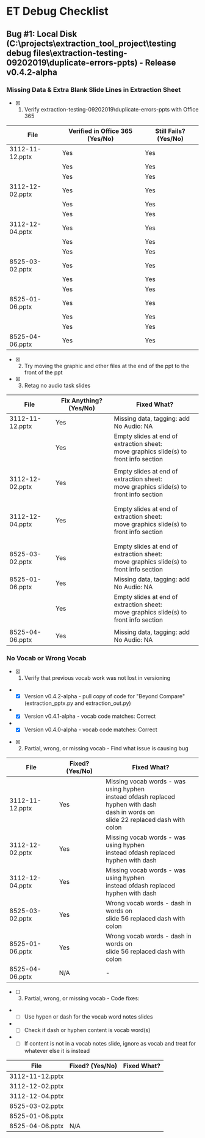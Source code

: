 # ET Debug Checklist

## Bug #1: Local Disk (C:\projects\extraction_tool_project\testing debug files\extraction-testing-09202019\duplicate-errors-ppts) - Release v0.4.2-alpha  

### Missing Data & Extra Blank Slide Lines in Extraction Sheet  

* [X] 1. Verify extraction-testing-09202019\duplicate-errors-ppts with Office 365
    
|File               | Verified in Office 365 (Yes/No) | Still Fails? (Yes/No) |
|-------------------|---------------------------------|-----------------------|
|3112-11-12.pptx    | Yes                             | Yes                   |
|                   | Yes                             | Yes                   |
|                   | Yes                             | Yes                   |
|3112-12-02.pptx    | Yes                             | Yes                   |
|                   | Yes                             | Yes                   |
|                   | Yes                             | Yes                   |
|3112-12-04.pptx    | Yes                             | Yes                   |
|                   | Yes                             | Yes                   |
|                   | Yes                             | Yes                   |
|8525-03-02.pptx    | Yes                             | Yes                   |
|                   | Yes                             | Yes                   |
|                   | Yes                             | Yes                   |
|8525-01-06.pptx    | Yes                             | Yes                   |
|                   | Yes                             | Yes                   |
|                   | Yes                             | Yes                   |
|8525-04-06.pptx    | Yes                             | Yes                   |

* [X] 2. Try moving the graphic and other files at the end of the ppt to the front of the ppt
* [X] 3. Retag no audio task slides

|File               | Fix Anything? (Yes/No) | Fixed What?  |
|-------------------|------------------------|--------------|
|3112-11-12.pptx    | Yes                    | Missing data, tagging: add No Audio: NA |
|                   | Yes                    | Empty slides at end of extraction sheet:<br>move graphics slide(s) to front info section |
|                   |                        |              |
|3112-12-02.pptx    | Yes                    | Empty slides at end of extraction sheet:<br>move graphics slide(s) to front info section |
|                   |                        |              |
|                   |                        |              |
|3112-12-04.pptx    | Yes                    | Empty slides at end of extraction sheet:<br>move graphics slide(s) to front info section |
|                   |                        |              |
|                   |                        |              |
|8525-03-02.pptx    | Yes                    | Empty slides at end of extraction sheet:<br>move graphics slide(s) to front info section |
|8525-01-06.pptx    | Yes                    | Missing data, tagging: add No Audio: NA |
|                   | Yes                    | Empty slides at end of extraction sheet:<br>move graphics slide(s) to front info section |
|                   |                        |              |
|8525-04-06.pptx    | Yes                    | Missing data, tagging: add No Audio: NA |

### No Vocab or Wrong Vocab

* [X] 1. Verify that previous vocab work was not lost in versioning
- * [X] Version v0.4.2-alpha - pull copy of code for "Beyond Compare" (extraction_pptx.py and extraction_out.py)
- * [X] Version v0.4.1-alpha - vocab code matches: Correct
- * [X] Version v0.4.0-alpha - vocab code matches: Correct

* [X] 2. Partial, wrong, or missing vocab - Find what issue is causing bug

|File               | Fixed? (Yes/No) | Fixed What?  |
|-------------------|-----------------|--------------|
| 3112-11-12.pptx   | Yes             | Missing vocab words - was using hyphen<br>instead ofdash replaced hyphen with dash<br>dash in words on<br>slide 22 replaced dash with colon | |
| 3112-12-02.pptx   | Yes             | Missing vocab words - was using hyphen<br>instead ofdash replaced hyphen with dash |
| 3112-12-04.pptx   | Yes             | Missing vocab words - was using hyphen<br>instead ofdash replaced hyphen with dash |
| 8525-03-02.pptx   | Yes             | Wrong vocab words - dash in words on<br>slide 56 replaced dash with colon |
| 8525-01-06.pptx   | Yes             | Wrong vocab words - dash in words on<br>slide 56 replaced dash with colon |
| 8525-04-06.pptx   | N/A             | -            |


* [ ] 3. Partial, wrong, or missing vocab - Code fixes:
- * [ ] Use hypen or dash for the vocab word notes slides
- * [ ] Check if dash or hyphen content is vocab word(s)
- * [ ] If content is not in a vocab notes slide, ignore
        as vocab and treat for whatever else it is instead

|File               | Fixed? (Yes/No) | Fixed What?  |
|-------------------|-----------------|--------------|
| 3112-11-12.pptx   |                 |              |
| 3112-12-02.pptx   |                 |              |
| 3112-12-04.pptx   |                 |              |
| 8525-03-02.pptx   |                 |              |
| 8525-01-06.pptx   |                 |              |
| 8525-04-06.pptx   | N/A             |              |